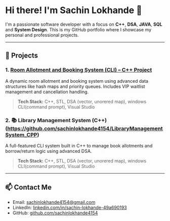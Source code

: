 # Hi there! I'm Sachin Lokhande 👋

I'm a passionate software developer with a focus on **C++**, **DSA**, **JAVA**, **SQL** and **System Design**. This is my GitHub portfolio where I showcase my personal and professional projects.

---

## 🚀 Projects

### 1. [Room Allotment and Booking System (CLI) – C++ Project](https://github.com/sachinlokhande4154/RoomBookingSystem)
A dynamic room allotment and booking system using advanced data structures like hash maps and priority queues. Includes VIP waitlist management and cancellation handling.

> **Tech Stack:** C++, STL, DSA (vector, unorered map), windows CLI(command prompt), Visual Studio

### 2. 📚 Library Management System (C++)(https://github.com/sachinlokhande4154/LibraryManagementSystem_CPP)
A full-featured CLI system built in C++ to manage book allotments and borrow/return logic using advanced DSA.

> **Tech Stack:** C++, STL, DSA (vector, unorered map), windows CLI(command prompt), Visual Studio

---

## 📫 Contact Me

- Email: sachinlokhande4154@gmail.com
- LinkedIn: [linkedin.com/in/sachin-lokhande-49a690193](https://linkedin.com/in/sachin-lokhande-49a690193)
- GitHub: [github.com/sachinlokhande4154](https://github.com/sachinlokhande4154) 
